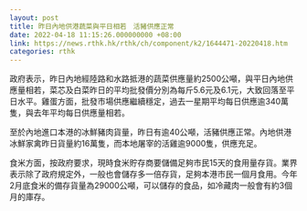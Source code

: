 ```yaml
---
layout: post
title: 昨日內地供港蔬菜與平日相若　活豬供應正常
date: 2022-04-18 11:15:26.000000000 +08:00
link: https://news.rthk.hk/rthk/ch/component/k2/1644471-20220418.htm
categories: rthk
---
```


政府表示，昨日內地經陸路和水路抵港的蔬菜供應量約2500公噸，與平日內地供應量相若，菜芯及白菜昨日的平均批發價分別為每斤5.6元及6.1元，大致回落至平日水平。雞蛋方面，批發市場供應繼續穩定，過去一星期平均每日供應逾340萬隻，與去年平均每日供應量相若。

至於內地進口本港的冰鮮豬肉貨量，昨日有逾40公噸，活豬供應正常。內地供港冰鮮家禽昨日貨量約16萬隻，而本地屠宰的活雞逾9000隻，供應充足。

食米方面，按政府要求，現時食米貯存商要儲備足夠市民15天的食用量存貨。業界表示除了政府規定外，一般也會儲存多一倍存貨，足夠本港市民一個月食用。今年2月底食米的備存貨量為29000公噸，可以儲存的食品，如冷藏肉一般會有約3個月的庫存。
